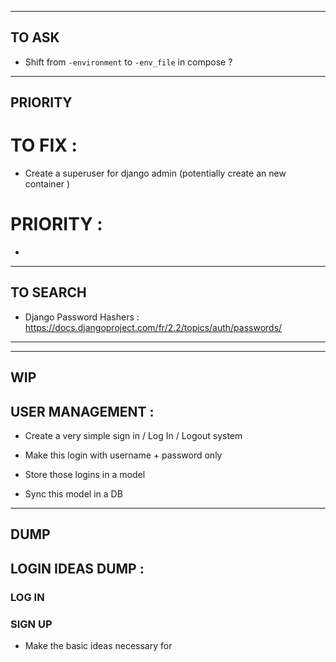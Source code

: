 --------------------------------------------------------------------------------
TO ASK
--------------------------------------------------------------------------------

- Shift from `-environment` to `-env_file` in compose ?


--------------------------------------------------------------------------------
PRIORITY
--------------------------------------------------------------------------------
# TO FIX :
- Create a superuser for django admin (potentially create an new container )



# PRIORITY :
- 


--------------------------------------------------------------------------------
TO SEARCH
--------------------------------------------------------------------------------
- Django Password Hashers : https://docs.djangoproject.com/fr/2.2/topics/auth/passwords/

--------------------------------------------------------------------------------


--------------------------------------------------------------------------------
WIP
--------------------------------------------------------------------------------
## USER MANAGEMENT :

- Create a very simple sign in / Log In / Logout system

- Make this login with username + password only
- Store those logins in a model
- Sync this model in a DB



--------------------------------------------------------------------------------
DUMP
--------------------------------------------------------------------------------

## LOGIN IDEAS DUMP :

### LOG IN


### SIGN UP

- Make the basic ideas necessary for 